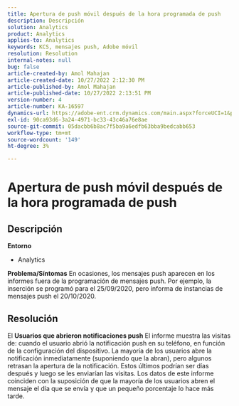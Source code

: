 ```yaml
---
title: Apertura de push móvil después de la hora programada de push
description: Descripción
solution: Analytics
product: Analytics
applies-to: Analytics
keywords: KCS, mensajes push, Adobe móvil
resolution: Resolution
internal-notes: null
bug: false
article-created-by: Amol Mahajan
article-created-date: 10/27/2022 2:12:30 PM
article-published-by: Amol Mahajan
article-published-date: 10/27/2022 2:13:51 PM
version-number: 4
article-number: KA-16597
dynamics-url: https://adobe-ent.crm.dynamics.com/main.aspx?forceUCI=1&pagetype=entityrecord&etn=knowledgearticle&id=776f6962-0156-ed11-bba2-6045bd006793
exl-id: 90ca93d6-3a24-4971-bc33-43c46a76e8ae
source-git-commit: 05dacbb6b8ac7f5ba9a6edfb63bba9bedcabb653
workflow-type: tm+mt
source-wordcount: '149'
ht-degree: 3%

---
```


# Apertura de push móvil después de la hora programada de push

## Descripción

<b>Entorno</b>
- Analytics

<b>Problema/Síntomas</b>
En ocasiones, los mensajes push aparecen en los informes fuera de la programación de mensajes push. Por ejemplo, la inserción se programó para el 25/09/2020, pero informa de instancias de mensajes push el 20/10/2020.


## Resolución


El <b>Usuarios que abrieron notificaciones push</b> El informe muestra las visitas de: cuando el usuario abrió la notificación push en su teléfono, en función de la configuración del dispositivo. La mayoría de los usuarios abre la notificación inmediatamente (suponiendo que la abran), pero algunos retrasan la apertura de la notificación. Estos últimos podrían ser días después y luego se les enviarían las visitas. Los datos de este informe coinciden con la suposición de que la mayoría de los usuarios abren el mensaje el día que se envía y que un pequeño porcentaje lo hace más tarde.
